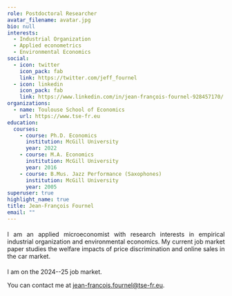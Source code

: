 ```yaml
---
role: Postdoctoral Researcher
avatar_filename: avatar.jpg
bio: null
interests:
  - Industrial Organization
  - Applied econometrics
  - Environmental Economics
social:
  - icon: twitter
    icon_pack: fab
    link: https://twitter.com/jeff_fournel
  - icon: linkedin
    icon_pack: fab
    link: https://www.linkedin.com/in/jean-françois-fournel-928457170/
organizations:
  - name: Toulouse School of Economics
    url: https://www.tse-fr.eu
education:
  courses:
    - course: Ph.D. Economics
      institution: McGill University
      year: 2022
    - course: M.A. Economics
      institution: McGill University
      year: 2016
    - course: B.Mus. Jazz Performance (Saxophones)
      institution: McGill University
      year: 2005
superuser: true
highlight_name: true
title: Jean-François Fournel
email: ""
---
```

<div style="text-align: justify"> 
<p style="margin-top:0.5cm;"> I am an applied microeconomist with research interests in empirical industrial organization and environmental economics. My current job market paper studies the welfare impacts of price discrimination and online sales in the car market. </p>
<p style="margin-top:0.5cm;"> I am on the 2024--25 job market. </p>
You can contact me at <a href="jean-francois.fournel@tse-fr.eu"><u>jean-francois.fournel@tse-fr.eu</u></a>.
</div>
